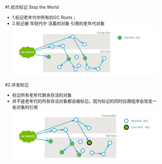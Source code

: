 #1.初次标记 Stop the World
- 1.标记老年代中所有的GC Roots；
- 2.标记被 年轻代中 活着的对象 引用的老年代对象
![](/assets/图片1.png)

#2.并发标记
- 标记所有老年代剩余存活的对象
- 并不是老年代的所有存活对象都会被标记，因为标记的同时应用程序会改变一些对象的引用
![](/assets/图片2.png)
